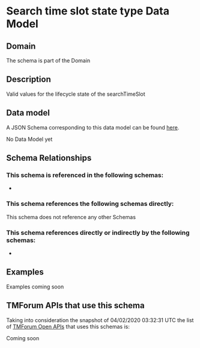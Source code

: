 # Search time slot state type Data Model

## Domain

The  schema is part of the  Domain

## Description

Valid values for the lifecycle state of the searchTimeSlot

## Data model

A JSON Schema corresponding to this data model can be found
[here](https://github.com/tmforum-rand/schemas/blob/candidates/Customer/SearchTimeSlotStateType.schema.json).

No Data Model yet

## Schema Relationships

### This schema is referenced in the following schemas:

-

### This schema references the following schemas directly:

This schema does not reference any other Schemas

### This schema references directly or indirectly by the following schemas:

-



## Examples

Examples coming soon

## TMForum APIs that use this schema

Taking into consideration the snapshot of 04/02/2020 03:32:31 UTC the list of [TMForum Open APIs](https://www.tmforum.org/open-apis/) that uses this schemas is:

Coming soon